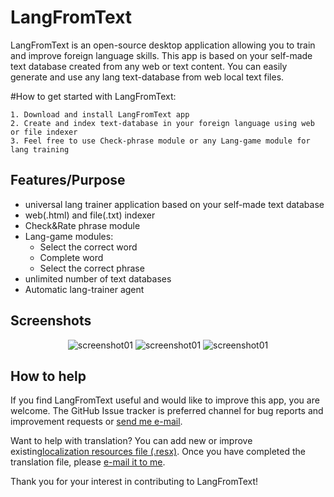 # LangFromText

LangFromText is an open-source desktop application allowing you to train and improve foreign language skills.
This app is based on your self-made text database created from any web or text content.
You can easily generate and use any lang text-database from web local text files.

 #How to get started with LangFromText: 

	1. Download and install LangFromText app 	
	2. Create and index text-database in your foreign language using web or file indexer
	3. Feel free to use Check-phrase module or any Lang-game module for lang training

## Features/Purpose

- universal lang trainer application based on your self-made text database
- web(.html) and file(.txt) indexer
- Check&Rate phrase module
- Lang-game modules:
	- Select the correct word
	- Complete word
	- Select the correct phrase
- unlimited number of text databases
- Automatic lang-trainer agent
 

## Screenshots

<div align="center">

<img alt="screenshot01" src="https://github.com/Jpinsoft/LangFromText/blob/master/Files/Screen1.png">

<img alt="screenshot01" src="https://github.com/Jpinsoft/LangFromText/blob/master/Files/Screen2.png">

<img alt="screenshot01" src="https://github.com/Jpinsoft/LangFromText/blob/master/Files/Screen3.png">

</div>


## How to help

If you find LangFromText useful and would like to improve this app, you are welcome.
The GitHub Issue tracker is preferred channel for bug reports and improvement requests or <a href="mailto:support@jpinsoft.net?subject=LangFromText report">send me e-mail</a>.

Want to help with translation?
You can add new or improve existing<a href="https://github.com/Jpinsoft">localization resources file (.resx)</a>. 
Once you have completed the translation file, please <a href="mailto:support@jpinsoft.net?subject=LangFromText translation">e-mail it to me</a>. 

Thank you for your interest in contributing to LangFromText! 
